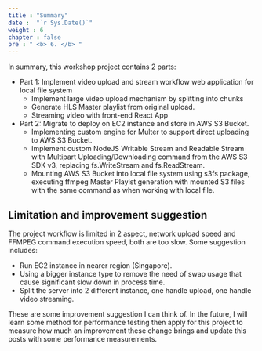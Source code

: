 ```yaml
---
title : "Summary"
date :  "`r Sys.Date()`" 
weight : 6
chapter : false
pre : " <b> 6. </b> "
---
```


In summary, this workshop project contains 2 parts:
- Part 1: Implement video upload and stream workflow web application for local file system
  - Implement large video upload mechanism by splitting into chunks
  - Generate HLS Master playlist from original upload.
  - Streaming video with front-end React App
- Part 2: Migrate to deploy on EC2 instance and store in AWS S3 Bucket.
  - Implementing custom engine for Multer to support direct uploading to AWS S3 Bucket.
  - Implement custom NodeJS Writable Stream and Readable Stream with Multipart Uploading/Downloading command from the AWS S3 SDK v3, replacing fs.WriteStream and fs.ReadStream.
  - Mounting AWS S3 Bucket into local file system using s3fs package, executing ffmpeg Master Playist generation with mounted S3 files with the same command as when working with local file.

## Limitation and improvement suggestion
The project workflow is limited in 2 aspect, network upload speed and FFMPEG command execution speed, both are too slow. Some suggestion includes:

- Run EC2 instance in nearer region (Singapore).
- Using a bigger instance type to remove the need of swap usage that cause significant slow down in process time.
- Split the server into 2 different instance, one handle upload, one handle video streaming.

These are some improvement suggestion I can think of. In the future, I will learn some method for performance testing then apply for this project to measure how much an improvement these change brings and update this posts with some performance measurements.